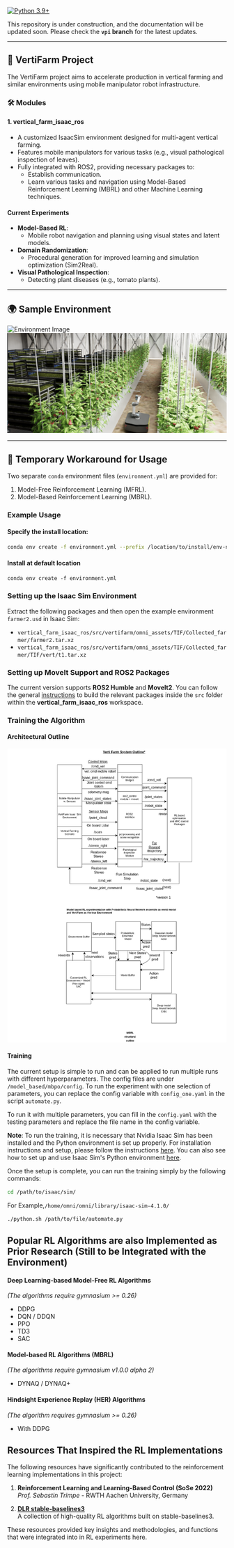 [![Python 3.9+](https://img.shields.io/badge/python-3.7+-blue.svg)](https://www.python.org/downloads/release/python-360/)

This repository is under construction, and the documentation will be updated soon. Please check the **`vpi` branch** for the latest updates.

---

## 🌱 **VertiFarm Project**
The VertiFarm project aims to accelerate production in vertical farming and similar environments using mobile manipulator robot infrastructure.

### 🛠️ Modules
#### **1. vertical_farm_isaac_ros**
- A customized IsaacSim environment designed for multi-agent vertical farming.
- Features mobile manipulators for various tasks (e.g., visual pathological inspection of leaves).
- Fully integrated with ROS2, providing necessary packages to:
  - Establish communication.
  - Learn various tasks and navigation using Model-Based Reinforcement Learning (MBRL) and other Machine Learning techniques.

#### **Current Experiments**
- **Model-Based RL**:
  - Mobile robot navigation and planning using visual states and latent models.
- **Domain Randomization**:
  - Procedural generation for improved learning and simulation optimization (Sim2Real).
- **Visual Pathological Inspection**:
  - Detecting plant diseases (e.g., tomato plants).

---

## 🌍 **Sample Environment**
![Environment Image](docs/env.png)
![Tomato Inspection](docs/tif.png)

---

## 🔧 **Temporary Workaround for Usage**
Two separate `conda` environment files (`environment.yml`) are provided for:
1. Model-Free Reinforcement Learning (MFRL).
2. Model-Based Reinforcement Learning (MBRL).

### Example Usage
#### Specify the install location:
```bash
conda env create -f environment.yml --prefix /location/to/install/env-name
 ```
#### Install at default location
 ```
 conda env create -f environment.yml
 ```
### Setting up the Isaac Sim Environment

Extract the following packages and then open the example environment `farmer2.usd` in Isaac Sim:

- `vertical_farm_isaac_ros/src/vertifarm/omni_assets/TIF/Collected_farmer/farmer2.tar.xz`
- `vertical_farm_isaac_ros/src/vertifarm/omni_assets/TIF/Collected_farmer/TIF/vert/t1.tar.xz`

### Setting up MoveIt Support and ROS2 Packages

The current version supports **ROS2 Humble** and **MoveIt2**. You can follow the general [instructions](https://docs.ros.org/en/eloquent/Tutorials/Creating-Your-First-ROS2-Package.html#build-a-package) to build the relevant packages inside the `src` folder within the **vertical_farm_isaac_ros** workspace.

### Training the Algorithm

#### Architectural Outline

![Architectural Outline](docs/arch.png)

#### Training

The current setup is simple to run and can be applied to run multiple runs with different hyperparameters. The config files are under `/model_based/mbpo/config`. To run the experiment with one selection of parameters, you can replace the config variable with `config_one.yaml` in the script `automate.py`. 

To run it with multiple parameters, you can fill in the `config.yaml` with the testing parameters and replace the file name in the config variable.

**Note**: To run the training, it is necessary that Nvidia Isaac Sim has been installed and the Python environment is set up properly. For installation instructions and setup, please follow the instructions [here](https://docs.omniverse.nvidia.com/isaacsim/latest/installation/index.html). You can also see how to set up and use Isaac Sim's Python environment [here](https://docs.omniverse.nvidia.com/isaacsim/latest/manual_standalone_python.html).

Once the setup is complete, you can run the training simply by the following commands:

```bash
cd /path/to/isaac/sim/
```
For Example,```/home/omni/omni/library/isaac-sim-4.1.0/```
```bash
./python.sh /path/to/file/automate.py
```

## Popular RL Algorithms are also Implemented as Prior Research (Still to be Integrated with the Environment)

#### Deep Learning-based Model-Free RL Algorithms
*(The algorithms require gymnasium >= 0.26)*

- DDPG
- DQN / DDQN
- PPO
- TD3
- SAC

#### Model-based RL Algorithms (MBRL)
*(The algorithms require gymnasium v1.0.0 alpha 2)*

- DYNAQ / DYNAQ+

#### Hindsight Experience Replay (HER) Algorithms
*(The algorithm requires gymnasium >= 0.26)*

- With DDPG

## Resources That Inspired the RL Implementations

The following resources have significantly contributed to the reinforcement learning implementations in this project:

1. **Reinforcement Learning and Learning-Based Control (SoSe 2022)**  
   *Prof. Sebastin Trimpe* - RWTH Aachen University, Germany

2. **[DLR stable-baselines3](https://github.com/DLR-RM/stable-baselines3/tree/master)**  
   A collection of high-quality RL algorithms built on stable-baselines3.

These resources provided key insights and methodologies, and functions that were integrated into in RL experiments here.
